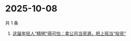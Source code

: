 # 2025-10-08

共 1 条

<!-- BEGIN 36KR -->
<!-- 最后更新时间 2025-10-08 03:19:40 +0800 -->
1. [这届年轻人“精明”得可怕：拿公司当资源，把上班当“投资”](https://36kr.com/p/3468806427170432)
<!-- END 36KR -->